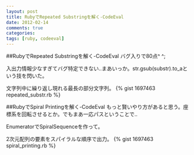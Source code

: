 ```yaml
---
layout: post
title: RubyでRepeated Substringを解く-CodeEval
date: 2012-02-14
comments: true
categories:
tags: [ruby, codeeval]
---
```


##RubyでRepeated Substringを解く-CodeEval
バグ入りで80点^ ^;

入出力情報少なすぎてバグ特定できない..まあいっか。str.gsub(substr).to_aという技を閃いた。

文字列中に繰り返し現れる最長の部分文字列。
{% gist 1697463 repeated_substr.rb %}


##RubyでSpiral Printingを解く-CodeEval
もっと賢いやり方があると思う。座標系を回転させるとか。でもまあ一応パスということで..

EnumeratorでSpiralSequenceを作って。

2次元配列の要素をスパイラルな順序で出力。
{% gist 1697463 spiral_printing.rb %}

